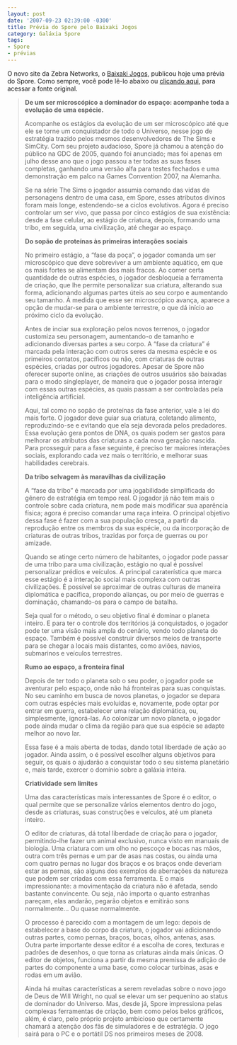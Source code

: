 ```yaml
---
layout: post
date: '2007-09-23 02:39:00 -0300'
title: Prévia do Spore pelo Baixaki Jogos
category: Galáxia Spore
tags:
- Spore
- prévias
---
```

O novo site da Zebra Networks, o [Baixaki Jogos](http://www.baixakijogos.com.br),
publicou hoje uma prévia do Spore. Como sempre, você pode lê-lo abaixo ou
[clicando aqui](http://www.baixakijogos.com.br/pc/spore/previas/913), para
acessar a fonte original.

> **De um ser microscópico a dominador do espaço: acompanhe toda a evolução de uma espécie.**
>
> Acompanhe os estágios da evolução de um ser microscópico até que ele se torne um conquistador de todo o Universo, nesse jogo de estratégia trazido pelos mesmos desenvolvedores de The Sims e SimCity. Com seu projeto audacioso, Spore já chamou a atenção do público na GDC de 2005, quando foi anunciado; mas foi apenas em julho desse ano que o jogo passou a ter todas as suas fases completas, ganhando uma versão alfa para testes fechados e uma demonstração em palco na Games Convention 2007, na Alemanha.
>
> Se na série The Sims o jogador assumia comando das vidas de personagens dentro de uma casa, em Spore, esses atributos divinos foram mais longe, estendendo-se a ciclos evolutivos. Agora é preciso controlar um ser vivo, que passa por cinco estágios de sua existência: desde a fase celular, ao estágio de criatura, depois, formando uma tribo, em seguida, uma civilização, até chegar ao espaço.
>
> **Do sopão de proteínas às primeiras interações sociais**
>
> No primeiro estágio, a “fase da poça”, o jogador comanda um ser microscópico que deve sobreviver a um ambiente aquático, em que os mais fortes se alimentam dos mais fracos. Ao comer certa quantidade de outras espécies, o jogador desbloqueia a ferramenta de criação, que lhe permite personalizar sua criatura, alterando sua forma, adicionando algumas partes úteis ao seu corpo e aumentando seu tamanho. À medida que esse ser microscópico avança, aparece a opção de mudar-se para o ambiente terrestre, o que dá início ao próximo ciclo da evolução.
>
> Antes de inciar sua exploração pelos novos terrenos, o jogador customiza seu personagem, aumentando-o de tamanho e adicionando diversas partes a seu corpo. A “fase da criatura” é marcada pela interação com outros seres da mesma espécie e os primeiros contatos, pacíficos ou não, com criaturas de outras espécies, criadas por outros jogadores. Apesar de Spore não oferecer suporte online, as criações de outros usuários são baixadas para o modo singleplayer, de maneira que o jogador possa interagir com essas outras espécies, as quais passam a ser controladas pela inteligência artificial.
>
> Aqui, tal como no sopão de proteínas da fase anterior, vale a lei do mais forte. O jogador deve guiar sua criatura, coletando alimento, reproduzindo-se e evitando que ela seja devorada pelos predadores. Essa evolução gera pontos de DNA, os quais podem ser gastos para melhorar os atributos das criaturas a cada nova geração nascida. Para prosseguir para a fase seguinte, é preciso ter maiores interações sociais, explorando cada vez mais o território, e melhorar suas habilidades cerebrais.
>
> **Da tribo selvagem às maravilhas da civilização**
>
> A “fase da tribo” é marcada por uma jogabilidade simplificada do gênero de estratégia em tempo real. O jogador já não tem mais o controle sobre cada criatura, nem pode mais modificar sua aparência física; agora é preciso comandar uma raça inteira. O principal objetivo dessa fase é fazer com a sua população cresça, a partir da reprodução entre os membros da sua espécie, ou da incorporação de criaturas de outras tribos, trazidas por força de guerras ou por amizade.
>
> Quando se atinge certo número de habitantes, o jogador pode passar de uma tribo para uma civilização, estágio no qual é possível personalizar prédios e veículos. A principal caraterística que marca esse estágio é a interação social mais complexa com outras civilizações. É possível se aproximar de outras culturas de maneira diplomática e pacífica, propondo alianças, ou por meio de guerras e dominação, chamando-os para o campo de batalha.
>
> Seja qual for o método, o seu objetivo final é dominar o planeta inteiro. E para ter o controle dos territórios já conquistados, o jogador pode ter uma visão mais ampla do cenário, vendo todo planeta do espaço. Também é possível construir diversos meios de transporte para se chegar a locais mais distantes, como aviões, navios, submarinos e veículos terrestres.
>
> **Rumo ao espaço, a fronteira final**
>
> Depois de ter todo o planeta sob o seu poder, o jogador pode se aventurar pelo espaço, onde não há fronteiras para suas conquistas. No seu caminho em busca de novos planetas, o jogador se depara com outras espécies mais evoluídas e, novamente, pode optar por entrar em guerra, estabelecer uma relação diplomática, ou, simplesmente, ignorá-las. Ao colonizar um novo planeta, o jogador pode ainda mudar o clima da região para que sua espécie se adapte melhor ao novo lar.
>
> Essa fase é a mais aberta de todas, dando total liberdade de ação ao jogador. Ainda assim, o é possível escolher alguns objetivos para seguir, os quais o ajudarão a conquistar todo o seu sistema planetário e, mais tarde, exercer o domínio sobre a galáxia inteira.
>
> **Criatividade sem limites**
>
> Uma das características mais interessantes de Spore é o editor, o qual permite que se personalize vários elementos dentro do jogo, desde as criaturas, suas construções e veículos, até um planeta inteiro.
>
> O editor de criaturas, dá total liberdade de criação para o jogador, permitindo-lhe fazer um animal exclusivo, nunca visto em manuais de biologia. Uma criatura com um olho no pescoço e bocas nas mãos, outra com três pernas e um par de asas nas costas, ou ainda uma com quatro pernas no lugar dos braços e os braços onde deveriam estar as pernas, são alguns dos exemplos de aberrações da natureza que podem ser criadas com essa ferramenta. E o mais impressionante: a movimentação da criatura não é afetada, sendo bastante convincente. Ou seja, não importa o quanto estranhas pareçam, elas andarão, pegarão objetos e emitirão sons normalmente… Ou quase normalmente.
>
> O processo é parecido com a montagem de um lego: depois de estabelecer a base do corpo da criatura, o jogador vai adicionando outras partes, como pernas, braços, bocas, olhos, antenas, asas. Outra parte importante desse editor é a escolha de cores, texturas e padrões de desenhos, o que torna as criaturas ainda mais únicas. O editor de objetos, funciona a partir da mesma premissa de adição de partes do componente a uma base, como colocar turbinas, asas e rodas em um avião.
>
> Ainda há muitas características a serem reveladas sobre o novo jogo de Deus de Will Wright, no qual se elevar um ser pequenino ao status de dominador do Universo. Mas, desde já, Spore impressiona pelas complexas ferramentas de criação, bem como pelos belos gráficos, além, é claro, pelo próprio projeto ambicioso que certamente chamará a atenção dos fãs de simuladores e de estratégia. O jogo sairá para o PC e o portátil DS nos primeiros meses de 2008.
